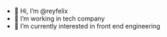 - 👋 Hi, I’m @reyfelix
- 👀 I’m working in tech company
- 🌱 I’m currently interested in front end engineering

<!---
reyfelix/reyfelix is a ✨ special ✨ repository because its `README.md` (this file) appears on your GitHub profile.
You can click the Preview link to take a look at your changes.
--->
